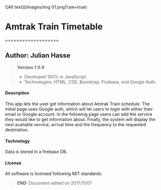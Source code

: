 
![Alt text](/images/img
01.png?raw=true)

# Amtrak Train Timetable
===================


Author: Julian Hasse
--------------------


> **Version 1.0.9**

> - Developed 100% in JavaScript.
> - Technologies: HTML, CSS, Bootstrap, Firebase, and Google Auth.

#### <i class="icon-file"></i> Description

This app lets the user get information about Amtrak Train schedule. The initial page uses Google auth, which
will let users to login with either their email or Google account.
In the following page users can add the service they would like to get information about.
Finally, the system will display the next available service, arrival time and the frequency to 
the requested destination.  

#### <i class="icon-folder-open"></i> Technology
Data is stored in a firebase DB. 

#### <i class="icon-hdd"></i> License

All software is licensed following MIT standards.

> **END:** Document edited on 2017/11/07
